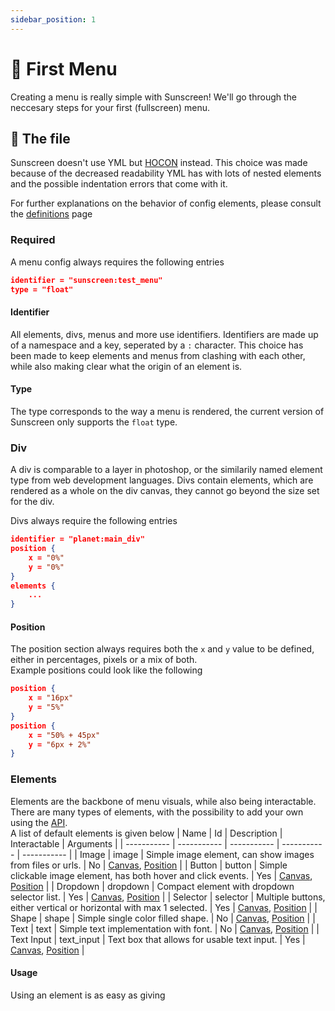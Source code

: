 ```yaml
---
sidebar_position: 1
---
```


# 🔨 First Menu
Creating a menu is really simple with Sunscreen! We'll go through the neccesary steps for your first (fullscreen) menu.  

## 📁 The file
Sunscreen doesn't use YML but [HOCON](https://github.com/lightbend/config/blob/main/HOCON.md) instead. This choice was made because of the decreased readability YML has with lots of nested elements and the possible indentation errors that come with it.  

For further explanations on the behavior of config elements, please consult the [definitions](/docs/definitions) page

### Required
A menu config always requires the following entries
```json
identifier = "sunscreen:test_menu"
type = "float"
```
#### Identifier
All elements, divs, menus and more use identifiers. Identifiers are made up of a namespace and a key, seperated by a `:` character. This choice has been made to keep elements and menus from clashing with each other, while also making clear what the origin of an element is.

#### Type
The type corresponds to the way a menu is rendered, the current version of Sunscreen only supports the `float` type.

### Div
A div is comparable to a layer in photoshop, or the similarily named element type from web development languages. Divs contain elements, which are rendered as a whole on the div canvas, they cannot go beyond the size set for the div.

Divs always require the following entries
```json
identifier = "planet:main_div"
position {
    x = "0%"
    y = "0%"
}
elements {
    ...
}
```

#### Position
The position section always requires both the `x` and `y` value to be defined, either in percentages, pixels or a mix of both.  
Example positions could look like the following
```json
position {
    x = "16px"
    y = "5%"
}
position {
    x = "50% + 45px"
    y = "6px + 2%"
}
```

### Elements
Elements are the backbone of menu visuals, while also being interactable.  
There are many types of elements, with the possibility to add your own using the [API](/docs/api).  
A list of default elements is given below
| Name | Id | Description | Interactable | Arguments |
| ----------- | ----------- | ----------- | ----------- | ----------- |
| Image | image | Simple image element, can show images from files or urls. | No | [Canvas](/docs/config/definitions#canvas), [Position](/docs/config/definitions#position) |
| Button | button | Simple clickable image element, has both hover and click events. | Yes | [Canvas](/docs/config/definitions#canvas), [Position](/docs/config/definitions#position) |
| Dropdown | dropdown | Compact element with dropdown selector list. | Yes | [Canvas](/docs/config/definitions#canvas), [Position](/docs/config/definitions#position) |
| Selector | selector | Multiple buttons, either vertical or horizontal with max 1 selected. | Yes | [Canvas](/docs/config/definitions#canvas), [Position](/docs/config/definitions#position) |
| Shape | shape | Simple single color filled shape. | No | [Canvas](/docs/config/definitions#canvas), [Position](/docs/config/definitions#position) |
| Text | text | Simple text implementation with font. | No | [Canvas](/docs/config/definitions#canvas), [Position](/docs/config/definitions#position) |
| Text Input | text_input | Text box that allows for usable text input. | Yes | [Canvas](/docs/config/definitions#canvas), [Position](/docs/config/definitions#position) |

#### Usage
Using an element is as easy as giving 